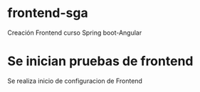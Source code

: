 # frontend-sga
Creación Frontend curso Spring boot-Angular
# Se inician pruebas de frontend
Se realiza inicio de configuracion de Frontend